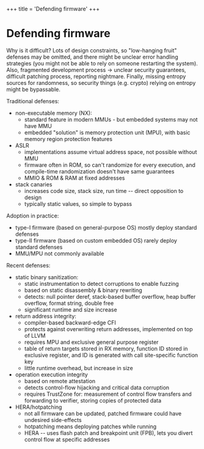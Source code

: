 +++
title = 'Defending firmware'
+++

# Defending firmware
Why is it difficult?
Lots of design constraints, so "low-hanging fruit" defenses may be omitted, and there might be unclear error handling strategies (you might not be able to rely on someone restarting the system).
Also, fragmented development process → unclear security guarantees, difficult patching process, reporting nightmare.
Finally, missing entropy sources for randomness, so security things (e.g. crypto) relying on entropy might be bypassable.

Traditional defenses:
- non-executable memory (NX):
  - standard feature in modern MMUs - but embedded systems may not have MMU
  - embedded "solution" is memory protection unit (MPU), with basic memory region protection features
- ASLR
  - implementations assume virtual address space, not possible without MMU
  - firmware often in ROM, so can't randomize for every execution, and compile-time randomization doesn't have same guarantees
  - MMIO & ROM & RAM at fixed addresses
- stack canaries
  - increases code size, stack size, run time -- direct opposition to design
  - typically static values, so simple to bypass

Adoption in practice:
- type-I firmware (based on general-purpose OS) mostly deploy standard defenses
- type-II firmware (based on custom embedded OS) rarely deploy standard defenses
- MMU/MPU not commonly available

Recent defenses:
- static binary sanitization:
  - static instrumentation to detect corruptions to enable fuzzing
  - based on static disassembly & binary rewriting
  - detects: null pointer deref, stack-based buffer overflow, heap buffer overflow, format string, double free
  - significant runtime and size increase
- return address integrity:
  - compiler-based backward-edge CFI
  - protects against overwriting return addresses, implemented on top of LLVM
  - requires MPU and exclusive general purpose register
  - table of return targets stored in RX memory, function ID stored in exclusive register, and ID is generated with call site-specific function key
  - little runtime overhead, but increase in size
- operation execution integrity
  - based on remote attestation
  - detects control-flow hijacking and critical data corruption
  - requires TrustZone for: measurement of control flow transfers and forwarding to verifier, storing copies of protected data
- HERA/hotpatching
  - not all firmware can be updated, patched firmware could have undesired side-effects
  - hotpatching means deploying patches while running
  - HERA -- uses flash patch and breakpoint unit (FPB), lets you divert control flow at specific addresses
